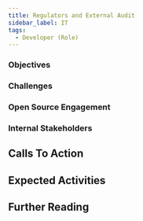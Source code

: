 ```yaml
---
title: Regulators and External Audit
sidebar_label: IT
tags: 
  - Developer (Role)
---
```


<BoxOut title="IT Department / Developers" image="/img/bok/roles/developer.png">


### Objectives

### Challenges

### Open Source Engagement

### Internal Stakeholders

</BoxOut>

## Calls To Action

## Expected Activities

<BokTagList tag="Developer (Role)" filter="Activities" />

## Further Reading